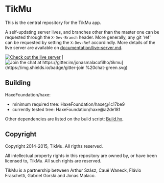 TikMu
=====

This is the central repository for the TikMu app.

A self-updating server lives, and branches other than the master one can be requested through the `X-Dev-Branch` header.  More generally, any git 'ref' can be requested by setting the `X-Dev-Ref` accordindly.  More details of the live server are available on [documentation/live-server.md](documentation/live-server.md).

[![Check out the live server](https://img.shields.io/badge/live%20at-maxikali.com-brightgreen.svg)](https://maxikali.com/)
[![Join the chat at https://gitter.im/jonasmalacofilho/tikmu](https://img.shields.io/badge/gitter-join %20chat-green.svg)](https://gitter.im/jonasmalacofilho/tikmu?utm_source=badge&utm_medium=badge&utm_content=badge)


## Building

HaxeFoundation/haxe:

 - minimum required tree: HaxeFoundation/haxe@1c17be9
 - currently tested tree: HaxeFoundation/haxe@a2de181

Other dependencies are listed on the build script: [Build.hx](Build.hx).


## Copyright

Copyright 2014-2015, TikMu.  All rigths reserved.

All intellectual property rights in this repository are owned by, or have been
licensed to, TikMu.  All such rights are reserved.

TikMu is a partnership between Arthur Szász, Cauê Waneck, Flávio Fraschetti,
Gabriel Gorski and Jonas Malaco.


